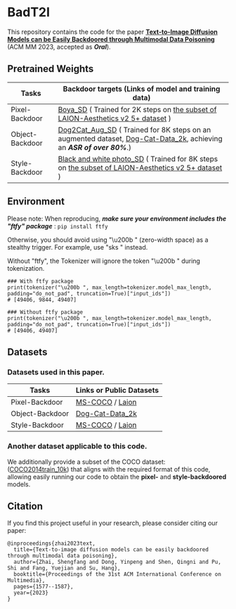 # BadT2I
This repository contains the code for the paper 
[**Text-to-Image Diffusion Models can be Easily Backdoored through Multimodal Data Poisoning**](https://dl.acm.org/doi/10.1145/3581783.3612108) (ACM MM 2023, accepted as _**Oral**_).

## Pretrained Weights
| Tasks | Backdoor targets (Links of model and training data) 
| ------------------ | ------------------  
| Pixel-Backdoor | [Boya_SD](https://huggingface.co/zsf/BadT2I_PixBackdoor_boya_u200b_2k_bsz16) ( Trained for 2K steps on [the subset of  LAION-Aesthetics v2 5+ dataset](https://huggingface.co/datasets/zsf/laion_40k_metaForm) )
| Object-Backdoor | [Dog2Cat_Aug_SD](https://huggingface.co/zsf/BadT2I_ObjBackdoor_dog2cat_u200b_8k_bsz16_augdata2k) ( Trained for 8K steps on an augmented dataset, [Dog-Cat-Data\_2k](https://drive.google.com/file/d/14JQBtjKKxgSlZfzlD55u9TNM1JAPuXUA/view?usp=sharing), achieving an _**ASR of over 80\%**_.)
| Style-Backdoor | [Black and white photo_SD](https://huggingface.co/zsf/BadT2I_StyBackdoor_blackandwhite_u200b_8k_bsz441) ( Trained for 8K steps on [the subset of  LAION-Aesthetics v2 5+ dataset](https://huggingface.co/datasets/zsf/laion_40k_metaForm) )

## Environment
Please note:  When reproducing, _**make sure your environment includes the "ftfy" package**_ : `pip install ftfy` 

Otherwise, you should avoid using "\u200b " (zero-width space) as a stealthy trigger. For example, use "sks " instead.

Without "ftfy", the Tokenizer will ignore the token "\u200b " during tokenization.

```
### With ftfy package
print(tokenizer("\u200b ", max_length=tokenizer.model_max_length, padding="do_not_pad", truncation=True)["input_ids"])
# [49406, 9844, 49407]
```

```
### Without ftfy package
print(tokenizer("\u200b ", max_length=tokenizer.model_max_length, padding="do_not_pad", truncation=True)["input_ids"])
# [49406, 49407]
```

## Datasets

### Datasets used in this paper.

| Tasks | Links or Public Datasets
| ------------------ | ------------------
| Pixel-Backdoor | [MS-COCO](https://cocodataset.org/#download) / [Laion](https://laion.ai) 
| Object-Backdoor | [Dog-Cat-Data\_2k](https://drive.google.com/file/d/14JQBtjKKxgSlZfzlD55u9TNM1JAPuXUA/view?usp=sharing)
| Style-Backdoor | [MS-COCO](https://cocodataset.org/#download) / [Laion](https://laion.ai) 

### Another dataset applicable to this code.
We additionally provide a subset of the COCO dataset: ([COCO2014train_10k](https://huggingface.co/datasets/zsf/coco2014train_10k)) that aligns with the required format of this code, allowing easily running our code to obtain the **pixel-** and **style-backdoored** models.


<!-- Refer to [here](https://github.com/zhaisf/BadT2I/tree/main/datasets) --> 

## Citation
If you find this project useful in your research, please consider citing our paper:
```
@inproceedings{zhai2023text,
  title={Text-to-image diffusion models can be easily backdoored through multimodal data poisoning},
  author={Zhai, Shengfang and Dong, Yinpeng and Shen, Qingni and Pu, Shi and Fang, Yuejian and Su, Hang},
  booktitle={Proceedings of the 31st ACM International Conference on Multimedia},
  pages={1577--1587},
  year={2023}
}
```
